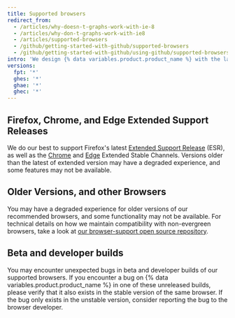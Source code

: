 ```yaml
---
title: Supported browsers
redirect_from:
  - /articles/why-doesn-t-graphs-work-with-ie-8
  - /articles/why-don-t-graphs-work-with-ie8
  - /articles/supported-browsers
  - /github/getting-started-with-github/supported-browsers
  - /github/getting-started-with-github/using-github/supported-browsers
intro: 'We design {% data variables.product.product_name %} with the latest web browsers in mind. For the best experience, we recommend using the latest versions of [Chrome](https://www.google.com/chrome/), [Firefox](http://www.mozilla.org/firefox/), [Safari](http://www.apple.com/safari/), or [Microsoft Edge](https://www.microsoft.com/en-us/windows/microsoft-edge).'
versions:
  fpt: '*'
  ghes: '*'
  ghae: '*'
  ghec: '*'
---
```

## Firefox, Chrome, and Edge Extended Support Releases

We do our best to support Firefox's latest [Extended Support Release](https://www.mozilla.org/en-US/firefox/organizations/) (ESR), as well as the [Chrome](https://support.google.com/chrome/a/answer/9027636?hl=en) and [Edge](https://docs.microsoft.com/en-gb/deployedge/microsoft-edge-channels#extended-stable-channel) Extended Stable Channels. Versions older than the latest of extended version may have a degraded experience, and some features may not be available.

## Older Versions, and other Browsers

You may have a degraded experience for older versions of our recommended browsers, and some functionality may not be available. For technical details on how we maintain compatibility with non-evergreen browsers, take a look at [our browser-support open source repository](https://github.com/github/browser-support). 

## Beta and developer builds

You may encounter unexpected bugs in beta and developer builds of our supported browsers. If you encounter a bug on {% data variables.product.product_name %} in one of these unreleased builds, please verify that it also exists in the stable version of the same browser. If the bug only exists in the unstable version, consider reporting the bug to the browser developer.
